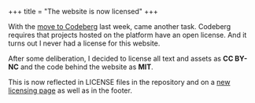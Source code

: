 +++
title = "The website is now licensed"
+++

With the [move to Codeberg](@/notes/2025-08-09-hello-statichost-eu.md) last week,
came another task. Codeberg requires that projects hosted on the
platform have an open license. And it turns out I never had a license for this website.

After some deliberation, I decided to license all text and assets as **CC BY-NC**
and the code behind the website as **MIT**.

This is now reflected in LICENSE files in the repository and on a [new
licensing page](@/license.md) as well as in the footer.
